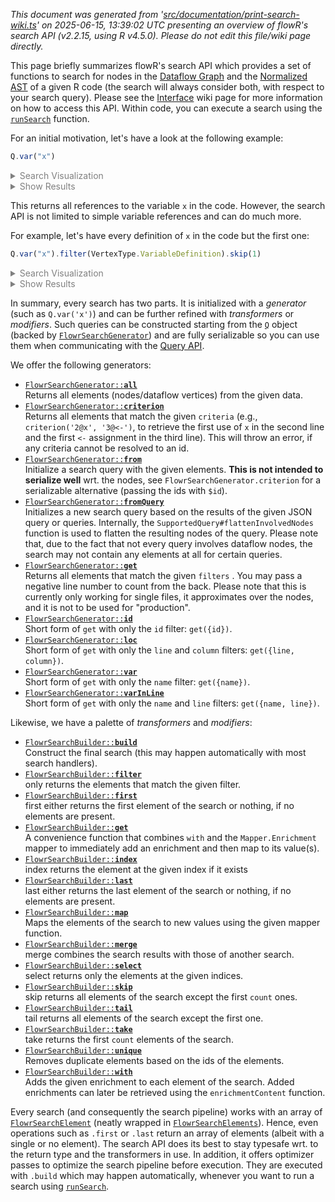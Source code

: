 _This document was generated from '[src/documentation/print-search-wiki.ts](https://github.com/flowr-analysis/flowr/tree/main//src/documentation/print-search-wiki.ts)' on 2025-06-15, 13:39:02 UTC presenting an overview of flowR's search API (v2.2.15, using R v4.5.0). Please do not edit this file/wiki page directly._

This page briefly summarizes flowR's search API which provides a set of functions to search for nodes in the [Dataflow Graph](https://github.com/flowr-analysis/flowr/wiki/Dataflow%20Graph) and the 
[Normalized AST](https://github.com/flowr-analysis/flowr/wiki/Normalized%20AST) of a given R code (the search will always consider both, with respect to your search query).
Please see the [Interface](https://github.com/flowr-analysis/flowr/wiki/Interface) wiki page for more information on how to access this API.
Within code, you can execute a search using the [<code><span title="Run a search with the given search query and data.">runSearch</span></code>](https://github.com/flowr-analysis/flowr/tree/main//src/search/flowr-search-executor.ts#L19) function.

For an initial motivation, let's have a look at the following example:




```ts
Q.var("x")
```


<details style="color:gray"> <summary>Search Visualization</summary>


```mermaid
flowchart LR
0("<b>get</b>(filter: #123;#34;name#34;#58;#34;x#34;#125;)<br/>_generator_")
```


In the code:


```r
x <- x * x
```


<details style="color:gray"> <summary>JSON Representation</summary>


```json
{
  "generator": {
    "type": "generator",
    "name": "get",
    "args": {
      "filter": {
        "name": "x"
      }
    }
  },
  "search": []
}
```


</details>

</details>


 <details> <summary style="color:gray">Show Results</summary>

The query returns the following vetices (all references to `x` in the code):
<b>0 ('x')</b> at L1.1, <b>1 ('x')</b> at L1.6, <b>2 ('x')</b> at L1.10

The search required _11.7 ms_ (including parsing and normalization and the query) within the generation environment.	

The returned results are highlighted thick and blue within the dataflow graph:





```mermaid
flowchart LR
    1(["`#91;RSymbol#93; x
      (1)
      *1.6*`"])
    2(["`#91;RSymbol#93; x
      (2)
      *1.10*`"])
    3[["`#91;RBinaryOp#93; #42;
      (3)
      *1.6-10*
    (1, 2)`"]]
    built-in:_["`Built-In:
#42;`"]
    style built-in:_ stroke:gray,fill:lightgray,stroke-width:2px,opacity:.8;
    0["`#91;RSymbol#93; x
      (0)
      *1.1*`"]
    4[["`#91;RBinaryOp#93; #60;#45;
      (4)
      *1.1-10*
    (0, 3)`"]]
    built-in:_-["`Built-In:
#60;#45;`"]
    style built-in:_- stroke:gray,fill:lightgray,stroke-width:2px,opacity:.8;
    3 -->|"reads, argument"| 1
    3 -->|"reads, argument"| 2
    3 -.->|"reads, calls"| built-in:_
    linkStyle 2 stroke:gray;
    0 -->|"defined-by"| 3
    0 -->|"defined-by"| 4
    4 -->|"argument"| 3
    4 -->|"returns, argument"| 0
    4 -.->|"reads, calls"| built-in:_-
    linkStyle 7 stroke:gray;
```

	
(The analysis required _2.8 ms_ (including parse and normalize, using the [r-shell](https://github.com/flowr-analysis/flowr/wiki/Engines) engine) within the generation environment.)




</details>

	

This returns all references to the variable `x` in the code.
However, the search API is not limited to simple variable references and can do much more.

For example, let's have every definition of `x` in the code but the first one:




```ts
Q.var("x").filter(VertexType.VariableDefinition).skip(1)
```


<details style="color:gray"> <summary>Search Visualization</summary>


```mermaid
flowchart LR
0("<b>get</b>(filter: #123;#34;name#34;#58;#34;x#34;#125;)<br/>_generator_") --> 1["<b>filter</b>(filter: #34;variable#45;definition#34;)<br/>_transformer_"] --> 2["<b>skip</b>(count: 1)<br/>_transformer_"]
```


In the code:


```r
x <- x * x
print(x)
x <- y <- 3
print(x)
x <- 2
```


<details style="color:gray"> <summary>JSON Representation</summary>


```json
{
  "generator": {
    "type": "generator",
    "name": "get",
    "args": {
      "filter": {
        "name": "x"
      }
    }
  },
  "search": [
    {
      "type": "transformer",
      "name": "filter",
      "args": {
        "filter": "variable-definition"
      }
    },
    {
      "type": "transformer",
      "name": "skip",
      "args": {
        "count": 1
      }
    }
  ]
}
```


</details>

</details>


 <details> <summary style="color:gray">Show Results</summary>

The query returns the following vetices (all references to `x` in the code):
<b>9 ('x')</b> at L3.1, <b>18 ('x')</b> at L5.1

The search required _7.5 ms_ (including parsing and normalization and the query) within the generation environment.	

The returned results are highlighted thick and blue within the dataflow graph:





```mermaid
flowchart LR
    1(["`#91;RSymbol#93; x
      (1)
      *1.6*`"])
    2(["`#91;RSymbol#93; x
      (2)
      *1.10*`"])
    3[["`#91;RBinaryOp#93; #42;
      (3)
      *1.6-10*
    (1, 2)`"]]
    built-in:_["`Built-In:
#42;`"]
    style built-in:_ stroke:gray,fill:lightgray,stroke-width:2px,opacity:.8;
    0["`#91;RSymbol#93; x
      (0)
      *1.1*`"]
    4[["`#91;RBinaryOp#93; #60;#45;
      (4)
      *1.1-10*
    (0, 3)`"]]
    built-in:_-["`Built-In:
#60;#45;`"]
    style built-in:_- stroke:gray,fill:lightgray,stroke-width:2px,opacity:.8;
    6(["`#91;RSymbol#93; x
      (6)
      *2.7*`"])
    8[["`#91;RFunctionCall#93; print
      (8)
      *2.1-8*
    (6)`"]]
    built-in:print["`Built-In:
print`"]
    style built-in:print stroke:gray,fill:lightgray,stroke-width:2px,opacity:.8;
    11{{"`#91;RNumber#93; 3
      (11)
      *3.11*`"}}
    10["`#91;RSymbol#93; y
      (10)
      *3.6*`"]
    12[["`#91;RBinaryOp#93; #60;#45;
      (12)
      *3.6-11*
    (10, 11)`"]]
    9["`#91;RSymbol#93; x
      (9)
      *3.1*`"]
    13[["`#91;RBinaryOp#93; #60;#45;
      (13)
      *3.1-11*
    (9, 12)`"]]
    15(["`#91;RSymbol#93; x
      (15)
      *4.7*`"])
    17[["`#91;RFunctionCall#93; print
      (17)
      *4.1-8*
    (15)`"]]
    19{{"`#91;RNumber#93; 2
      (19)
      *5.6*`"}}
    18["`#91;RSymbol#93; x
      (18)
      *5.1*`"]
    20[["`#91;RBinaryOp#93; #60;#45;
      (20)
      *5.1-6*
    (18, 19)`"]]
    3 -->|"reads, argument"| 1
    3 -->|"reads, argument"| 2
    3 -.->|"reads, calls"| built-in:_
    linkStyle 2 stroke:gray;
    0 -->|"defined-by"| 3
    0 -->|"defined-by"| 4
    4 -->|"argument"| 3
    4 -->|"returns, argument"| 0
    4 -.->|"reads, calls"| built-in:_-
    linkStyle 7 stroke:gray;
    6 -->|"reads"| 0
    8 -->|"reads, returns, argument"| 6
    8 -.->|"reads, calls"| built-in:print
    linkStyle 10 stroke:gray;
    10 -->|"defined-by"| 11
    10 -->|"defined-by"| 12
    12 -->|"argument"| 11
    12 -->|"returns, argument"| 10
    12 -.->|"reads, calls"| built-in:_-
    linkStyle 15 stroke:gray;
    9 -->|"defined-by"| 12
    9 -->|"defined-by"| 13
    13 -->|"argument"| 12
    13 -->|"returns, argument"| 9
    13 -.->|"reads, calls"| built-in:_-
    linkStyle 20 stroke:gray;
    15 -->|"reads"| 9
    17 -->|"reads, returns, argument"| 15
    17 -.->|"reads, calls"| built-in:print
    linkStyle 23 stroke:gray;
    18 -->|"defined-by"| 19
    18 -->|"defined-by"| 20
    20 -->|"argument"| 19
    20 -->|"returns, argument"| 18
    20 -.->|"reads, calls"| built-in:_-
    linkStyle 28 stroke:gray;
```

	
(The analysis required _4.1 ms_ (including parse and normalize, using the [r-shell](https://github.com/flowr-analysis/flowr/wiki/Engines) engine) within the generation environment.)




</details>

	

In summary, every search has two parts. It is initialized with a _generator_ (such as `Q.var('x')`)
and can be further refined with _transformers_ or _modifiers_.
Such queries can be constructed starting from the [<code><span title="This is the root object to use for creating searches. See the FlowrSearchGenerator for the available methods. After the query is generated, you can use what is provided by the FlowrSearchBuilder to further refine the search.">Q</span></code>](https://github.com/flowr-analysis/flowr/tree/main//src/search/flowr-search-builder.ts#L108) object (backed by [<code><span title="This object holds all the methods to generate search queries. For compatibility, please use the Q identifier object to access these methods.">FlowrSearchGenerator</span></code>](https://github.com/flowr-analysis/flowr/tree/main//src/search/flowr-search-builder.ts#L27)) and
are fully serializable so you can use them when communicating with the [Query API](https://github.com/flowr-analysis/flowr/wiki/Query%20API).

We offer the following generators:

- [<code><span title="Returns all elements (nodes/dataflow vertices) from the given data.">FlowrSearchGenerator::<b>all</b></span></code>](https://github.com/flowr-analysis/flowr/tree/main//src/search/flowr-search-builder.ts#L47)\
Returns all elements (nodes/dataflow vertices) from the given data.
- [<code><span title="Returns all elements that match the given criteria (e.g., criterion('2@x', '3@<-'), to retrieve the first use of x in the second line and the first <- assignment in the third line). This will throw an error, if any criteria cannot be resolved to an id.">FlowrSearchGenerator::<b>criterion</b></span></code>](https://github.com/flowr-analysis/flowr/tree/main//src/search/flowr-search-builder.ts#L67)\
Returns all elements that match the given
<code>criteria</code>
(e.g., `criterion('2@x', '3@<-')`,
to retrieve the first use of `x` in the second line and the first `<-` assignment in the third line).
This will throw an error, if any criteria cannot be resolved to an id.
- [<code><span title="Initialize a search query with the given elements. <b>This is not intended to serialize well</b> wrt. the nodes, see FlowrSearchGenerator.criterion for a serializable alternative (passing the ids with $id).">FlowrSearchGenerator::<b>from</b></span></code>](https://github.com/flowr-analysis/flowr/tree/main//src/search/flowr-search-builder.ts#L33)\
Initialize a search query with the given elements.
<b>This is not intended to serialize well</b> wrt. the nodes,
see
<code>FlowrSearchGenerator.criterion</code>
for a serializable alternative (passing the ids with `$id`).
- [<code><span title="Initializes a new search query based on the results of the given JSON query or queries. Internally, the SupportedQuery#flattenInvolvedNodes function is used to flatten the resulting nodes of the query. Please note that, due to the fact that not every query involves dataflow nodes, the search may not contain any elements at all for certain queries.">FlowrSearchGenerator::<b>fromQuery</b></span></code>](https://github.com/flowr-analysis/flowr/tree/main//src/search/flowr-search-builder.ts#L41)\
Initializes a new search query based on the results of the given JSON query or queries.
Internally, the
<code>SupportedQuery#flattenInvolvedNodes</code>
function is used to flatten the resulting nodes of the query.
Please note that, due to the fact that not every query involves dataflow nodes, the search may not contain any elements at all for certain queries.
- [<code><span title="Returns all elements that match the given filters . You may pass a negative line number to count from the back. Please note that this is currently only working for single files, it approximates over the nodes, and it is not to be used for 'production'.">FlowrSearchGenerator::<b>get</b></span></code>](https://github.com/flowr-analysis/flowr/tree/main//src/search/flowr-search-builder.ts#L55)\
Returns all elements that match the given
<code>filters</code>
.
You may pass a negative line number to count from the back.
Please note that this is currently only working for single files, it approximates over the nodes, and it is not to be used for "production".
- [<code><span title="Short form of get with only the id filter: get({id}).">FlowrSearchGenerator::<b>id</b></span></code>](https://github.com/flowr-analysis/flowr/tree/main//src/search/flowr-search-builder.ts#L97)\
Short form of
<code>get</code>
with only the
<code>id</code>
filter:
`get({id})`.
- [<code><span title="Short form of get with only the line and column filters: get({line, column}).">FlowrSearchGenerator::<b>loc</b></span></code>](https://github.com/flowr-analysis/flowr/tree/main//src/search/flowr-search-builder.ts#L76)\
Short form of
<code>get</code>
with only the
<code>line</code>
and
<code>column</code>
filters:
`get({line, column})`.
- [<code><span title="Short form of get with only the name filter: get({name}).">FlowrSearchGenerator::<b>var</b></span></code>](https://github.com/flowr-analysis/flowr/tree/main//src/search/flowr-search-builder.ts#L90)\
Short form of
<code>get</code>
with only the
<code>name</code>
filter:
`get({name})`.
- [<code><span title="Short form of get with only the name and line filters: get({name, line}).">FlowrSearchGenerator::<b>varInLine</b></span></code>](https://github.com/flowr-analysis/flowr/tree/main//src/search/flowr-search-builder.ts#L83)\
Short form of
<code>get</code>
with only the
<code>name</code>
and
<code>line</code>
filters:
`get({name, line})`.

Likewise, we have a palette of _transformers_ and _modifiers_:

- [<code><span title="Construct the final search (this may happen automatically with most search handlers).">FlowrSearchBuilder::<b>build</b></span></code>](https://github.com/flowr-analysis/flowr/tree/main//src/search/flowr-search-builder.ts#L267)\
Construct the final search (this may happen automatically with most search handlers).
- [<code><span title="only returns the elements that match the given filter.">FlowrSearchBuilder::<b>filter</b></span></code>](https://github.com/flowr-analysis/flowr/tree/main//src/search/flowr-search-builder.ts#L155)\
only returns the elements that match the given filter.
- [<code><span title="first either returns the first element of the search or nothing, if no elements are present.">FlowrSearchBuilder::<b>first</b></span></code>](https://github.com/flowr-analysis/flowr/tree/main//src/search/flowr-search-builder.ts#L163)\
first either returns the first element of the search or nothing, if no elements are present.
- [<code><span title="A convenience function that combines with and the Mapper.Enrichment mapper to immediately add an enrichment and then map to its value(s).">FlowrSearchBuilder::<b>get</b></span></code>](https://github.com/flowr-analysis/flowr/tree/main//src/search/flowr-search-builder.ts#L240)\
A convenience function that combines
<code>with</code>
and the
<code>Mapper.Enrichment</code>
mapper to immediately add an enrichment and then map to its value(s).
- [<code><span title="index returns the element at the given index if it exists">FlowrSearchBuilder::<b>index</b></span></code>](https://github.com/flowr-analysis/flowr/tree/main//src/search/flowr-search-builder.ts#L178)\
index returns the element at the given index if it exists
- [<code><span title="last either returns the last element of the search or nothing, if no elements are present.">FlowrSearchBuilder::<b>last</b></span></code>](https://github.com/flowr-analysis/flowr/tree/main//src/search/flowr-search-builder.ts#L171)\
last either returns the last element of the search or nothing, if no elements are present.
- [<code><span title="Maps the elements of the search to new values using the given mapper function.">FlowrSearchBuilder::<b>map</b></span></code>](https://github.com/flowr-analysis/flowr/tree/main//src/search/flowr-search-builder.ts#L232)\
Maps the elements of the search to new values using the given mapper function.
- [<code><span title="merge combines the search results with those of another search.">FlowrSearchBuilder::<b>merge</b></span></code>](https://github.com/flowr-analysis/flowr/tree/main//src/search/flowr-search-builder.ts#L247)\
merge combines the search results with those of another search.
- [<code><span title="select returns only the elements at the given indices.">FlowrSearchBuilder::<b>select</b></span></code>](https://github.com/flowr-analysis/flowr/tree/main//src/search/flowr-search-builder.ts#L213)\
select returns only the elements at the given indices.
- [<code><span title="skip returns all elements of the search except the first count ones.">FlowrSearchBuilder::<b>skip</b></span></code>](https://github.com/flowr-analysis/flowr/tree/main//src/search/flowr-search-builder.ts#L204)\
skip returns all elements of the search except the first `count` ones.
- [<code><span title="tail returns all elements of the search except the first one.">FlowrSearchBuilder::<b>tail</b></span></code>](https://github.com/flowr-analysis/flowr/tree/main//src/search/flowr-search-builder.ts#L187)\
tail returns all elements of the search except the first one.
- [<code><span title="take returns the first count elements of the search.">FlowrSearchBuilder::<b>take</b></span></code>](https://github.com/flowr-analysis/flowr/tree/main//src/search/flowr-search-builder.ts#L195)\
take returns the first `count` elements of the search.
- [<code><span title="Removes duplicate elements based on the ids of the elements.">FlowrSearchBuilder::<b>unique</b></span></code>](https://github.com/flowr-analysis/flowr/tree/main//src/search/flowr-search-builder.ts#L257)\
Removes duplicate elements based on the ids of the elements.
- [<code><span title="Adds the given enrichment to each element of the search. Added enrichments can later be retrieved using the enrichmentContent function.">FlowrSearchBuilder::<b>with</b></span></code>](https://github.com/flowr-analysis/flowr/tree/main//src/search/flowr-search-builder.ts#L224)\
Adds the given enrichment to each element of the search.
Added enrichments can later be retrieved using the
<code>enrichmentContent</code>
function.

Every search (and consequently the search pipeline) works with an array of [<code><span title="Yes, for now we do technically not need a wrapper around the RNode, but this allows us to attach caches etc. just for the respective search.">FlowrSearchElement</span></code>](https://github.com/flowr-analysis/flowr/tree/main//src/search/flowr-search.ts#L14) (neatly wrapped in [<code><span title="Intentionally, we abstract away from an array to avoid the use of conventional typescript operations">FlowrSearchElements</span></code>](https://github.com/flowr-analysis/flowr/tree/main//src/search/flowr-search.ts#L72)).
Hence, even operations such as `.first` or `.last` return an array of elements (albeit with a single or no element).
The search API does its best to stay typesafe wrt. to the return type and the transformers in use. 
In addition, it offers optimizer passes to optimize the search pipeline before execution.
They are executed with `.build` which may happen automatically, whenever you want to run a search using [<code><span title="Run a search with the given search query and data.">runSearch</span></code>](https://github.com/flowr-analysis/flowr/tree/main//src/search/flowr-search-executor.ts#L19).


